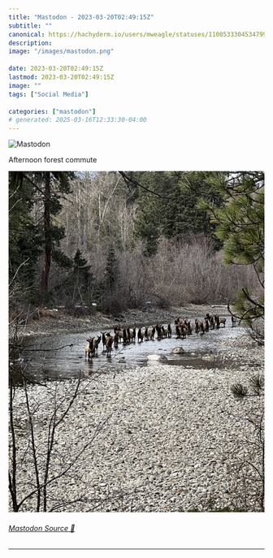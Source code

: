```yaml
---
title: "Mastodon - 2023-03-20T02:49:15Z"
subtitle: ""
canonical: https://hachyderm.io/users/mweagle/statuses/110053330453479904
description:
image: "/images/mastodon.png"

date: 2023-03-20T02:49:15Z
lastmod: 2023-03-20T02:49:15Z
image: ""
tags: ["Social Media"]

categories: ["mastodon"]
# generated: 2025-03-16T12:33:30-04:00
---
```

![Mastodon](/images/mastodon.png)

<p>Afternoon forest commute</p>

![Herd of elk walking through a mountain river](6ea75a7ae8d08c42.jpeg)

###### [Mastodon Source 🐘](https://hachyderm.io/@mweagle/110053330453479904)

___
